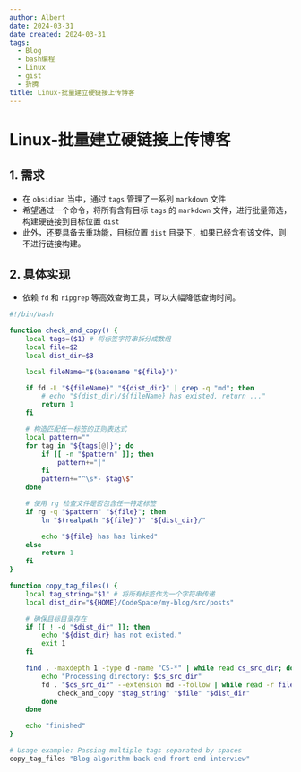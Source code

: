 ```yaml
---
author: Albert
date: 2024-03-31
date created: 2024-03-31
tags:
  - Blog
  - bash编程
  - Linux
  - gist
  - 折腾
title: Linux-批量建立硬链接上传博客
---
```


# Linux-批量建立硬链接上传博客

## 1. 需求

- 在 `obsidian` 当中，通过 `tags` 管理了一系列 `markdown` 文件
- 希望通过一个命令，将所有含有目标 `tags` 的 `markdown` 文件，进行批量筛选，构建硬链接到目标位置 `dist`
- 此外，还要具备去重功能，目标位置 `dist` 目录下，如果已经含有该文件，则不进行链接构建。

## 2. 具体实现

- 依赖 `fd` 和 `ripgrep` 等高效查询工具，可以大幅降低查询时间。

```bash
#!/bin/bash

function check_and_copy() {
	local tags=($1) # 将标签字符串拆分成数组
	local file=$2
	local dist_dir=$3

	local fileName="$(basename "${file}")"

	if fd -L "${fileName}" "${dist_dir}" | grep -q "md"; then
		# echo "${dist_dir}/${fileName} has existed, return ..."
		return 1
	fi

	# 构造匹配任一标签的正则表达式
	local pattern=""
	for tag in "${tags[@]}"; do
		if [[ -n "$pattern" ]]; then
			pattern+="|"
		fi
		pattern+="^\s*- $tag\$"
	done

	# 使用 rg 检查文件是否包含任一特定标签
	if rg -q "$pattern" "${file}"; then
		ln "$(realpath "${file}")" "${dist_dir}/"

		echo "${file} has has linked"
	else
		return 1
	fi
}

function copy_tag_files() {
	local tag_string="$1" # 将所有标签作为一个字符串传递
	local dist_dir="${HOME}/CodeSpace/my-blog/src/posts"

	# 确保目标目录存在
	if [[ ! -d "$dist_dir" ]]; then
		echo "${dist_dir} has not existed."
		exit 1
	fi

	find . -maxdepth 1 -type d -name "CS-*" | while read cs_src_dir; do
		echo "Processing directory: $cs_src_dir"
		fd . "$cs_src_dir" --extension md --follow | while read -r file; do
			check_and_copy "$tag_string" "$file" "$dist_dir"
		done
	done

	echo "finished"
}

# Usage example: Passing multiple tags separated by spaces
copy_tag_files "Blog algorithm back-end front-end interview"
```